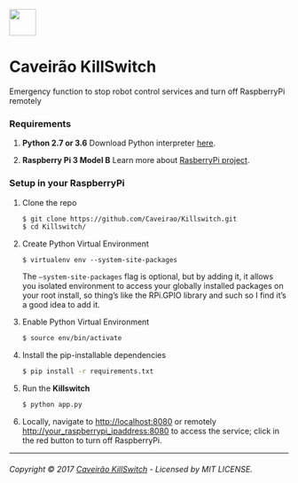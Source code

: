 <img src="https://image.flaticon.com/icons/svg/139/139767.svg" width="48">

# Caveirão KillSwitch
Emergency function to stop robot control services and turn off RaspberryPi remotely

### Requirements

1. **Python 2.7 or 3.6**
    Download Python interpreter [here](https://www.python.org/).

2. **Raspberry Pi 3 Model B**
    Learn more about [RasberryPi project](https://www.raspberrypi.org/).

### Setup in your RaspberryPi

1. Clone the repo

    ```bash
	$ git clone https://github.com/Caveirao/Killswitch.git
	$ cd Killswitch/
	```

2. Create Python Virtual Environment

    ```
	$ virtualenv env --system-site-packages
	```
	
	The `–system-site-packages` flag is optional, but by adding it, it allows you isolated environment to access your globally installed packages on your root install, so thing’s like the RPi.GPIO library and such so I find it’s a good idea to add it.

3. Enable Python Virtual Environment

    ```bash
    $ source env/bin/activate
    ```

4. Install the pip-installable dependencies

    ```bash
	$ pip install -r requirements.txt
    ```

5. Run the **Killswitch**

    ```bash
	$ python app.py
    ```

6. Locally, navigate to [http://localhost:8080](http://localhost:8080) or remotely [http://your_raspberrypi_ipaddress:8080](http://your_raspberrypi_ipaddress:8080) to access the service; click in the red button to turn off RaspberryPi.

---
###### Copyright © 2017 [Caveirão KillSwitch](https://github.com/Caveirao/Killswitch) - Licensed by MIT LICENSE.
